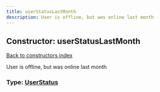 ```yaml
---
title: userStatusLastMonth
description: User is offline, but was online last month
---
```

## Constructor: userStatusLastMonth  
[Back to constructors index](index.md)



User is offline, but was online last month




### Type: [UserStatus](../types/UserStatus.md)


